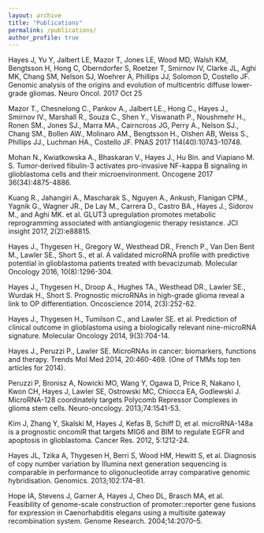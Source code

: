 ```yaml
---
layout: archive
title: "Publications"
permalink: /publications/
author_profile: true
---
```


Hayes J, Yu Y, Jalbert LE, Mazor T, Jones LE, Wood MD, Walsh KM, Bengtsson H, Hong C, Oberndorfer S, Roetzer T, Smirnov IV, Clarke JL, Aghi MK, Chang SM, Nelson SJ, Woehrer A, Phillips JJ, Solomon D, Costello JF. Genomic analysis of the origins and evolution of multicentric diffuse lower-grade gliomas. Neuro Oncol. 2017 Oct 25

Mazor T., Chesnelong C., Pankov A., Jalbert LE., Hong C., Hayes J., Smirnov IV., Marshall R., Souza C., Shen Y., Viswanath P., Noushmehr H., Ronen SM., Jones SJ., Marra MA., Cairncross JG, Perry A., Nelson SJ., Chang SM., Bollen AW., Molinaro AM., Bengtsson H., Olshen AB, Weiss S., Phillips JJ., Luchman HA., Costello JF. PNAS 2017 114(40):10743-10748. 

Mohan N., Kwiatkowska A., Bhaskaran V., Hayes J., Hu Bin. and Viapiano M. S. Tumor-derived fibulin-3 activates pro-invasive NF-kappa B signaling in glioblastoma cells and their microenvironment. Oncogene 2017 36(34):4875-4886. 

Kuang R., Jahangiri A., Mascharak S., Nguyen A., Ankush, Flanigan CPM., Yagnik G., Wagner JR., De Lay M., Carrera D., Castro BA., Hayes J., Sidorov M., and Aghi MK. et al. GLUT3 upregulation promotes metabolic reprogramming associated with antiangiogenic therapy resistance. JCI insight 2017, 2(2):e88815.

Hayes J., Thygesen H., Gregory W., Westhead DR., French P., Van Den Bent M., Lawler SE., Short S., et al. A validated microRNA profile with predictive potential in glioblastoma patients treated with bevacizumab. Molecular Oncology 2016, 10(8):1296-304.

Hayes J., Thygesen H., Droop A., Hughes TA., Westhead DR., Lawler SE., Wurdak H., Short S.  Prognostic microRNAs in high-grade glioma reveal a link to OP differentiation. Oncoscience 2014, 2(3):252-62.  

Hayes J., Thygesen H., Tumilson C., and Lawler SE. et al. Prediction of clinical outcome in glioblastoma using a biologically relevant nine-microRNA signature.
Molecular Oncology 2014, 9(3):704-14.

Hayes J., Peruzzi P., Lawler SE. MicroRNAs in cancer: biomarkers, functions and therapy. Trends Mol Med 2014, 20:460-469. (One of TMMs top ten articles for 2014).

Peruzzi P, Bronisz A, Nowicki MO, Wang Y, Ogawa D, Price R, Nakano I, Kwon CH, Hayes J, Lawler SE, Ostrowski MC, Chiocca EA, Godlewski J. MicroRNA-128 coordinately targets Polycomb Repressor Complexes in glioma stem cells. Neuro-oncology. 2013;74:1541-53. 

Kim J, Zhang Y, Skalski M, Hayes J, Kefas B, Schiff D, et al. microRNA-148a is a prognostic oncomiR that targets MIG6 and BIM to regulate EGFR and apoptosis in glioblastoma. Cancer Res. 2012, 5:1212-24.

Hayes JL, Tzika A, Thygesen H, Berri S, Wood HM, Hewitt S, et al. Diagnosis of copy number variation by Illumina next generation sequencing is comparable in performance to oligonucleotide array comparative genomic hybridisation. Genomics. 2013;102:174–81. 

Hope IA, Stevens J, Garner A, Hayes J, Cheo DL, Brasch MA, et al. Feasibility of genome-scale construction of promoter::reporter gene fusions for expression in Caenorhabditis elegans using a multisite gateway recombination system. Genome Research. 2004;14:2070–5. 


